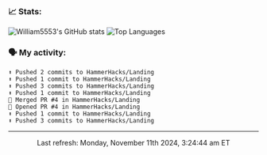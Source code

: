 ### 📈 Stats:
![William5553's GitHub stats](https://gh-readme-stats-git-main-william5553s-projects.vercel.app/api?username=wkangg&show_icons=true&theme=dark&include_all_commits=true&count_private=true&hide_border=true)
![Top Languages](https://gh-readme-stats-git-main-william5553s-projects.vercel.app/api/top-langs/?username=wkangg&langs_count=10&layout=compact&theme=dark&include_all_commits=true&count_private=true&hide_border=true)

### 🗣 My activity:
```
⬆️ Pushed 2 commits to HammerHacks/Landing
⬆️ Pushed 1 commit to HammerHacks/Landing
⬆️ Pushed 3 commits to HammerHacks/Landing
⬆️ Pushed 1 commit to HammerHacks/Landing
🎉 Merged PR #4 in HammerHacks/Landing
💪 Opened PR #4 in HammerHacks/Landing
⬆️ Pushed 1 commit to HammerHacks/Landing
⬆️ Pushed 3 commits to HammerHacks/Landing
```

------------
<p align="center">Last refresh: Monday, November 11th 2024, 3:24:44 am ET</p>
